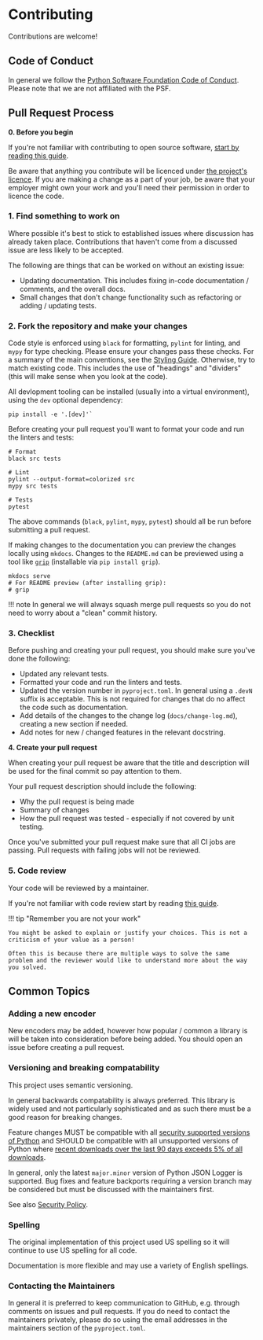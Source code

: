 # Contributing

Contributions are welcome!

## Code of Conduct

In general we follow the [Python Software Foundation Code of Conduct](https://policies.python.org/python.org/code-of-conduct/). Please note that we are not affiliated with the PSF.

## Pull Request Process

**0. Before you begin**

If you're not familiar with contributing to open source software, [start by reading this guide](https://opensource.guide/how-to-contribute/).

Be aware that anything you contribute will be licenced under [the project's licence](https://github.com/nhairs/python-json-logger/blob/main/LICENSE). If you are making a change as a part of your job, be aware that your employer might own your work and you'll need their permission in order to licence the code.

### 1. Find something to work on

Where possible it's best to stick to established issues where discussion has already taken place. Contributions that haven't come from a discussed issue are less likely to be accepted.

The following are things that can be worked on without an existing issue:

- Updating documentation. This includes fixing in-code documentation / comments, and the overall docs.
- Small changes that don't change functionality such as refactoring or adding / updating tests.

### 2. Fork the repository and make your changes

Code style is enforced using `black` for formatting, `pylint` for linting, and `mypy` for type checking. Please ensure your changes pass these checks. For a summary of the main conventions, see the [Styling Guide](styling_guide.md). Otherwise, try to match existing code. This includes the use of "headings" and "dividers" (this will make sense when you look at the code).

All devlopment tooling can be installed (usually into a virtual environment), using the `dev` optional dependency:

```shell
pip install -e '.[dev]'`
```

Before creating your pull request you'll want to format your code and run the linters and tests:

```shell
# Format
black src tests

# Lint
pylint --output-format=colorized src
mypy src tests

# Tests
pytest
```

The above commands (`black`, `pylint`, `mypy`, `pytest`) should all be run before submitting a pull request.

If making changes to the documentation you can preview the changes locally using `mkdocs`. Changes to the `README.md` can be previewed using a tool like [`grip`](https://github.com/joeyespo/grip) (installable via `pip install grip`).

```shell
mkdocs serve
# For README preview (after installing grip):
# grip
```

!!! note
    In general we will always squash merge pull requests so you do not need to worry about a "clean" commit history.

### 3. Checklist

Before pushing and creating your pull request, you should make sure you've done the following:

- Updated any relevant tests.
- Formatted your code and run the linters and tests.
- Updated the version number in `pyproject.toml`. In general using a `.devN` suffix is acceptable.
  This is not required for changes that do no affect the code such as documentation.
- Add details of the changes to the change log (`docs/change-log.md`), creating a new section if needed.
- Add notes for new / changed features in the relevant docstring.

**4. Create your pull request**

When creating your pull request be aware that the title and description will be used for the final commit so pay attention to them.

Your pull request description should include the following:

- Why the pull request is being made
- Summary of changes
- How the pull request was tested - especially if not covered by unit testing.

Once you've submitted your pull request make sure that all CI jobs are passing. Pull requests with failing jobs will not be reviewed.

### 5. Code review

Your code will be reviewed by a maintainer.

If you're not familiar with code review start by reading [this guide](https://google.github.io/eng-practices/review/).

!!! tip "Remember you are not your work"

    You might be asked to explain or justify your choices. This is not a criticism of your value as a person!

    Often this is because there are multiple ways to solve the same problem and the reviewer would like to understand more about the way you solved.

## Common Topics

### Adding a new encoder

New encoders may be added, however how popular / common a library is will be taken into consideration before being added. You should open an issue before creating a pull request.

### Versioning and breaking compatability

This project uses semantic versioning.

In general backwards compatability is always preferred. This library is widely used and not particularly sophisticated and as such there must be a good reason for breaking changes.

Feature changes MUST be compatible with all [security supported versions of Python](https://endoflife.date/python) and SHOULD be compatible with all unsupported versions of Python where [recent downloads over the last 90 days exceeds 5% of all downloads](https://pypistats.org/packages/python-json-logger).

In general, only the latest `major.minor` version of Python JSON Logger is supported. Bug fixes and feature backports requiring a version branch may be considered but must be discussed with the maintainers first.

See also [Security Policy](security.md).

### Spelling

The original implementation of this project used US spelling so it will continue to use US spelling for all code.

Documentation is more flexible and may use a variety of English spellings.

### Contacting the Maintainers

In general it is preferred to keep communication to GitHub, e.g. through comments on issues and pull requests. If you do need to contact the maintainers privately, please do so using the email addresses in the maintainers section of the `pyproject.toml`.
